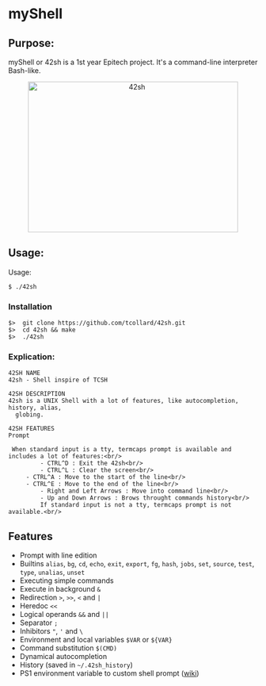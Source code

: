 # myShell
## Purpose:
myShell or 42sh is a 1st year Epitech project.
It's a command-line interpreter Bash-like.

<p align="center">
  <img width="424" height="304" src="https://github.com/pscott/42sh/blob/master/42sh.gif" alt="42sh">
</p>

## Usage:
Usage:
```console
$ ./42sh
```

### Installation
```
$>  git clone https://github.com/tcollard/42sh.git
$>  cd 42sh && make
$>  ./42sh
```

### Explication:

	42SH NAME
	42sh - Shell inspire of TCSH

	42SH DESCRIPTION
	42sh is a UNIX Shell with a lot of features, like autocompletion, history, alias,
      globing.

	42SH FEATURES
	Prompt

	 When standard input is a tty, termcaps prompt is available and includes a lot of features:<br/>
             - CTRL^D : Exit the 42sh<br/>
             - CTRL^L : Clear the screen<br/>
	     - CTRL^A : Move to the start of the line<br/>
	     - CTRL^E : Move to the end of the line<br/>
             - Right and Left Arrows : Move into command line<br/>
             - Up and Down Arrows : Brows throught commands history<br/>
             If standard input is not a tty, termcaps prompt is not available.<br/>
## Features
  - Prompt with line edition
  - Builtins `alias`, `bg`, `cd`, `echo`, `exit`, `export`, `fg`, `hash`, `jobs`, `set`, `source`, `test`, `type`, `unalias`, `unset`
  - Executing simple commands
  - Execute in background `&`
  - Redirection `>`, `>>`, `<` and `|`
  - Heredoc `<<`
  - Logical operands `&&` and `||`
  - Separator `;`
  - Inhibitors `"`, `'` and `\`
  - Environment and local variables `$VAR` or `${VAR}`
  - Command substitution `$(CMD)`
  - Dynamical autocompletion
  - History (saved in `~/.42sh_history`)
  - PS1 environment variable to custom shell prompt ([wiki](https://ss64.com/bash/syntax-prompt.html))
